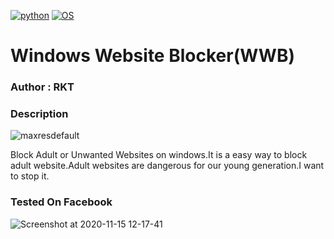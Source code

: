 
[![python](https://img.shields.io/badge/program-python-cyan.svg)](https://www.python.org/)
[![OS](https://img.shields.io/badge/Tested%20On-WindowsCmd-cyan.svg)](https://en.wikipedia.org/wiki/Cmd.exe)

# Windows Website Blocker(WWB)

### Author : RKT ###

### Description ###


![maxresdefault](https://user-images.githubusercontent.com/69615463/99218498-a3e90300-2800-11eb-818c-66ccefb30e6c.jpg)


Block Adult or Unwanted Websites on windows.It is a easy  way to block adult website.Adult websites are dangerous for our young generation.I want to stop it.


### Tested On Facebook ###

![Screenshot at 2020-11-15 12-17-41](https://user-images.githubusercontent.com/69615463/99219052-da734d80-2801-11eb-9cc2-fbab8ece513a.png)


